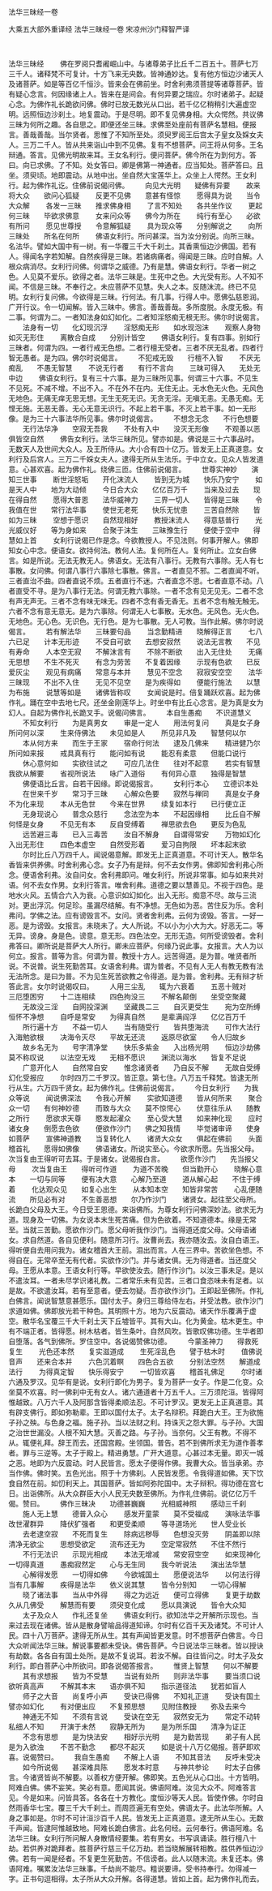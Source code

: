 法华三昧经一卷


大乘五大部外重译经
法华三昧经一卷
宋凉州沙门释智严译


　　

法华三昧经
　　佛在罗阅只耆阇崛山中。与诸尊弟子比丘千二百五十。菩萨七万三千人。诸释梵不可复计。十方飞来无央数。皆神通妙达。复有他方恒边沙诸天人及诸菩萨。如是等百亿千恒沙。皆来会在佛前坐。时舍利弗须菩提等诸尊菩萨。皆有疑心念言。何因缘诸上人。皆来在是间会。有何异要之瑞应。尔时诸弟子。起疑心念。为佛作礼长跪欲问佛。佛时已放无数光从口出。若千亿亿稍稍引大遍虚空明。远照恒边沙刹土。地复震动。于是尽明。即不复见佛身相。大众愕然。共议佛三昧为何所之趣。各自思之。即便还坐三昧。求佛至处座前有菩萨名慧相。便报言。善哉善哉。当尔贤者。思惟了不知所至处。须臾罗阅王后宫太子皇女及婇女夫人。三万二千人。皆从共来诣山中到不见佛。复有不想菩萨。问王将从何多。王名辩通。答言。见佛光明故来耳。王女名利行。便问菩萨。佛今所在为到何方。答曰。向已求佛。了不知。处女答曰。卿是佛第一神通者。应当知处。菩萨答曰。且坐。须臾顷。地即震动。从地中出。坐自然大宝莲华上。众坐上人愕然。王女利行。起为佛作礼讫。住佛前说偈问佛。
　　向见大光明　　疑佛有异要
　　故来将大众　　欲问心狐疑
　　反更不见佛　　意甚有怪惊
　　愿得具为说　　当令大众解
　　各发一三昧　　推求佛身相
　　了言不知处　　各共坐作议
　　更起何三昧　　毕欲求佛意
　　女来问众等　　佛今为所在
　　纯行有至心　　必欲有所问
　　愿见世尊授　　令意解狐疑
　　具为现众等　　分别解说之
　　向所三昧处　　所名在何所
　　佛语女利行。所问甚深。当为汝分别说。向所三昧。名法华。譬如大国中有一树。有一华覆三千大千刹土。其香熏恒边沙佛国。若有人。得闻名字若知解。自然疾得是三昧。若诸病痛者。得闻是三昧。应时自解。人根众病消尽。女利行问佛。何谓华之威德。乃有是慧。佛语女利行。华者一树之色。人见莫不爱乐。欲得之者。法华三昧是。生死中之色。大光受有形。人不知不闻。不信是三昧。不奉行之。未应菩萨不见慧。失人之本。反随沫流。终已不见明。女利行复问佛。今欲得是三昧。行何法。有几事。行得人中。愿佛弘慈恩润。广开行议。令一切闻解。皆入三昧中。佛言。善哉善哉。多所度脱。永度无极。有二事。何谓为二。一者知法身如幻如化。二者知淫怒痴无根无形。佛尔时说偈言。
　　法身有一切　　化幻现沉浮
　　淫怒痴无形　　如水现泡沫
　　观察人身物　　如灭无形住
　　离散合自成　　分别计皆空
　　佛语女利行。复有四事。别如行三昧者。何谓为四。一者行戒无色想。二者行檀无受者。三者不厌无乱者。四者行智无愚者。是为四。佛尔时说偈言。
　　不犯戒无毁　　行檀不入智
　　不厌无痴乱　　不愚无智慧
　　不说无行者　　有行不言向
　　三昧可得入　　无处无中边
　　佛语女利行。复有三十六事。是为三昧所见事。何谓三十六事。不见生不见死。不减不增。不出不入。不在外不在内。无住无止。无水色无火色。无风色无地色。无痛无痒无思无想。无生无死无识。无贪无淫。无嗔无恚。无愚无痴。无悭无施。无恶无善。无心无意无识行。不起上若干事。不灭上若干事。如一无形像。是为三十六事法华所见事。佛尔时说偈言。
　　不想念无念　　不行色想要
　　无行法华净　　空寂无吾我
　　不处有入中　　没灭无形像
　　不观善以恶　　俱皆空自然
　　佛告女利行。法华三昧所见。譬亦如是。佛说是三十六事品时。无数天人及世间大众人。及王所侍从。大小合有四十亿万。皆发无上正真道意。女利行及后宫人。三万二千婇女夫人。逮得无所从生法乐。于中立女。见众人皆发道意。心甚欢喜。起为佛作礼。绕佛三匝。住佛前说偈言。
　　世尊实神妙　　演知三世事
　　断世淫怒垢　　开化沫流人
　　皆到无为城　　快乐乃安宁
　　如是天人中　　地为大动倾
　　今日合大众　　亿亿百万千
　　当来及过去　　现在得自然
　　愿得大普恩　　法华威神力
　　三界一切人　　皆得是三昧
　　令我值在世　　常行法华事
　　使世无老死　　快乐无忧患
　　三苦自然除　　皆如为三昧
　　空想于愿识　　自然现相好
　　教授沫流人　　得意慈普行
　　光光威仪好　　等为身如来
　　合聚于沫生　　三昧豫生行
　　便使于空中　　得慧如上首
　　女利行说偈已作是念。今欲教授人。不见法则。何事开解人。佛即知女心中念。便语女。欲持何法。教何人法。复何所在人。复何所止。立女白佛言。如是所说。无法无教无人。佛语女。无法有八事行。无教有六事除。无人有七事散。女问佛。何谓八事行六事除七事散。佛言。一者直见不邪。二者直闻不听。三者直治不曲。四者直说不烦。五者直行不迷。六者直念不思。七者直意不动。八者直受不寻。是为八事行无法。何谓无教六事除。一者不念有见无见无。二者不念有声无声无。三者不念有味无味无。四者不念有香无香无。五者不念有触无触无。六者不念有意无意无。是为六事除。何谓无人七事散。无水色。无风色。无火色。无地色。无心色。无识色。无行色。是为七事散。无人可教。当作此解。佛尔时说偈言。
　　若有解法华　　三昧要句品
　　当念勤精进　　晓解得正言
　　七八六已足　　计本无形迹
　　不受自可欲　　去想安寂然
　　说法无言教　　不见有寿命
　　人本空无寂　　不解沫言有
　　不除不断欲　　出入无住处
　　无痛无思想　　不生不死灭
　　有念为劳苦　　不复着因缘
　　示现有色欲　　已反爱灰尘
　　观见有病痛　　常意与本并
　　慧见不空念　　寂寂安空空
　　法华三昧现　　不出不入住
　　无见不见空　　是为疾得如
　　便能行施法　　以慧为布施
　　说慧等如是　　诸佛皆称叹
　　女闻说是时。倍复踊跃欢喜。起为佛作礼。踊在空中去地七尺。还坐金刚莲华上。时坐中有比丘心念言。是为真是女为幻人。自起为佛作礼长跪叉手。说偈问佛言。
　　本自生愚痴　　不识道慧义
　　不知女利行　　为是真男女
　　审是一定人　　用法何复问
　　真是女子身　　所问何以深
　　生来侍佛法　　未见如是人
　　所见非凡及　　智慧何以尔
　　本从何方来　　而生于王家
　　宿命行何法　　逮及几佛来
　　精进健乃尔　　所问如来报
　　戒具真有行　　能问如有说
　　能忍有柔意　　但能口说行
　　休心意何如　　实欲往试之
　　可应几法住　　往对不起意
　　若实有智慧　　我欲从解要
　　省视所说法　　咏广入道俗
　　有何异心意　　独得是智慧
　　佛便语比丘言。自若干因缘。即说偈报言。
　　女利行本心　　立德识本处
　　在世来千岁　　常习于三昧
　　心解众色要　　寂然与禅同
　　真是女子身　　不为化来现
　　本从无色世　　今来在世界
　　续复如本行　　已行便立正
　　无身现说心　　普念众慈行
　　念法空为本　　不起因缘相
　　比丘自不解　　何怪是女身
　　不见无有本　　反自受缚着
　　禅思欲去色　　更反为色乱
　　远苦避三毒　　已入三毒苦
　　汝自不解身　　自谓得常安
　　万物如幻化　　入出无形住
　　四色本虚空　　自然受形着
　　爱习自拘限　　坏本起末欲
　　尔时比丘八万四千人。闻说偈意解。即发无上正真道意。不可计天人。散华名香皆来供养佛。时舍利弗心念。女子乃有是辩。何不去女作男。佛即知舍利弗心所念。便语舍利弗。汝自问女。舍利弗即问。唯女利行。所说非常事。如与如来共对语。何不去女作男。女利行答言。唯舍利弗。道德之要以慧善见。不视于四色。是地水火风。五情合六入为衰。心意识如幻如化。出入无形。痴意不尽。故与三流对。更出浮沉。何足珍。虽漏尽结解。有不净想。无色如为恶。苦住反为乐。舍利弗问。学佛之法。应有谤毁言不。女问。贤者舍利弗。云何为谤毁。答言。一好一恶。是为谤毁。女报言。未晓未了。大人所说。不以小为小大为大。好恶无二。等无异。谤身。身是色。谤意。意无形。四色法空。无形无造。何所受谤毁者。舍利弗答曰。卿所说是菩萨大人所行。卿未应菩萨。何缘乃说此事。女报言。大人为以何立。报言。普等为言。何谓为普。教授十方人。远苦得道。是为普。唯贤者所说。不说普。说生死勤苦耳。女语舍利弗。谓为普者。不见有人无人有教无教有法无法所念。是曰为普。不为见生死苦欲教之令得道。是为普。舍利弗。无有辩才析答此言。女尔时说偈叹曰。
　　人用三尘乱　　辄为六衰着
　　五恶十贼对　　三厄堕困穷
　　十二连相续　　四色拘没三
　　不解名颠倒　　坐受空聚藏
　　无故没三淫　　自网投深渊
　　坚藏畏二三　　自灭更受生
　　宛为空所缚　　恒怀不净想
　　自呼是常安　　为得真自然
　　是辈满阎浮　　亿亿百万千
　　所行遍十方　　不益一切人
　　当有随受行　　皆共堕海流
　　可作大法行　　入海勉欲根
　　决海令灭尽　　平故无还流
　　返原尽欲室　　令人归故乡
　　故乡名无为　　号字清净堂
　　快乐多紫金　　入出杨光明
　　恒边沙劫佛　　莫不称叹说
　　以法空无戏　　无相不愿识
　　渊流以海水　　皆复不足说
　　广意开化人　　自然常自安
　　惟念诸贤者　　乃自反不解
　　无故自受缚　　幻化受报应
　　尔时四万二千罗汉。皆正意。第七住。八万五千释梵。皆逮无所行从生。六万四千贤女。起为佛作礼。住佛前说偈言。
　　今日女利行　　为我众等说
　　闻说佛深法　　令我心开解
　　实欲知道德　　皆从何所来
　　聚合众一切　　有何神妙德
　　而致与大众　　莫不惊愕心
　　伏意往乐从　　随教之所行
　　愿欲求天尊　　愍发起濯众
　　至心受大慧　　如来神化现
　　应时诸女身　　倒愿去色欲
　　便欲作沙门　　佛之知我情
　　毕觉诸审谛　　使身如菩萨
　　宣佛神道教　　当复转化人
　　诸贤大众女　　俱起在佛前
　　头面稽首礼　　愿得如佛像
　　佛语诸女。所说实至心。今欲求所愿。先当报父母。次当复由王得听可去耳。于是诸女。说偈报白言。
　　欲愿作沙门　　先当报父母
　　次当复由王　　得听可作道
　　为道不苦晚　　但当勤开心
　　晓解心意本　　一切与同等
　　便有决大意　　心解乃至道
　　道从解心起　　不住于缚着
　　化达观众见　　如复心出生
　　从本知本空　　知皆非常苦
　　心乱便随流　　所见必有对
　　不生善恶想　　尔乃作沙门
　　诸贤女。起往至父母所。长跪白父母及大王。今日受王恩德。来诣佛所。为尊女利行问佛深妙法。欲求无为道。现身及一切佛。为女说本末生死苦痛。但为色欲着。不知道德本。缘是无常至。当就三苦勤。愿欲作沙门。愿父母听我作沙门。当得道还度父母。父母语诸女。求自然道。各自见便利。随意所习行。汝曹尚去。我亦随汝去。汝自白语王。得听便自去用问我为。诸女稽首大王前。泪出而言。人在三界中。苦欲坐色想。不得自在。无常卒至无有代者。实欲作沙门。并与诸女俱。无为得道者。当还度父母。王愿从本意。王语女利行等。早欲使汝去。随行作沙门。以汝三事未足。是以不遣汝耳。一者未尽学识诸礼教。二者常乐未有见苦。三者口食恣味未有足者。以是故。不欲遣汝耳。若有至意者。便去勿疑。吾亦欲作沙门。王即起至佛所。作礼白佛言。闻说智慧意甚愿乐。国付太子。身归三尊给侍左右。并受法教。欲作沙门求道如佛。佛即放光若干种色。其明照十方。地为六反震动。诸天作乐覆满于虚空。散华名宝覆三千大千刹土天下丘墟皆平。其有大山。化为黄金。枯木更生。中有不端正者。皆得愿。树木枯者。皆生条叶。自然风吹。皆歌叹佛功德。生华者即自堕落。各气到佛所。罗住空中。各说偈赞佛功德。
　　今蒙圣神力　　得救死复生
　　光色还本然　　复实滋道成
　　生死淫乱色　　譬于枯木时
　　值佛说音声　　还来合本并
　　六色沉着瞑　　四色合五欲
　　分别法空然　　解道成法行
　　为得真定智　　快乐得安宁
　　一切皆欢喜　　稽首礼佛足
　　尔时诸六通及罗汉。见华有是说。女利行即化为男子。复为菩萨一女子。作是二化变。众坐莫不欢喜。时一佛刹中无有女人。诸六通道者十万五千人。三万须陀洹。皆得阿惟越致。八万六千人及阿那含皆得柔顺法忍。不可计罗汉。更发无上正真道意。其有辟支佛行。即如弥勒辈。王即以国付太子。太子名辩积。拜跪白大王。王为欲施子孙之殃。与色身之福。施子孙。当以法财之利。持诛灭之怨大罪。与子孙。大国之治世世漏没。人根不知大慧。灭善之路。与子孙。当奈何。父王有教。不得不从。辄便礼拜。辞王而去。还国宫殿。坐领国。普告。若不到佛所求无为道作善孝者。罪与三逆等。太子于殿上。精进勇慧。广开大道意。心甚过本无量。即灭一城之恶。地即为六反震动。时人民皆言。愿太子便得作佛。我曹大众。皆当承弟。亦当作佛。佛时笑。五色光出。照于十方佛刹。人民皆发愿。令我得道如佛。天下饮食自然在前。如忉利天上。其国菩萨。皆如阿弥陀国中。太子辩积。得功德在宫七日。出诣佛所。从大众群臣大小人民无央数至佛所。为作礼住佛前。说亿亿万千偈。赞曰。
　　佛作三昧决　　功德甚巍巍
　　光相威神照　　感动三千刹
　　施人无上慧　　德普入众心
　　感发开童蒙　　莫不受福成
　　演咏法华事　　改世濯群异
　　降伏犷强者　　和更受柔顺
　　等寻道场光　　世人受业长
　　去老逮空寂　　不死而复生
　　除病远秽辱　　色想没灭劳
　　阴盖即以除　　清净无欲尘
　　思想受欲定　　流布还无为
　　空定常寂然　　不住不然行
　　不行无法识　　示现光相成
　　本法无增减　　常安寂空空
　　如来现神化　　一切得真道
　　愚痴寂然定　　心与无生同
　　我今听说法　　演出法华慧
　　心解得发愿　　一切得如佛
　　今欲城国土　　愿便说法华
　　以何法行得　　当有几事解
　　疾得是法华　　依义说其慧
　　皆令分别知　　一切心得解
　　晓了诸法事　　当从中外得
　　得之为远近　　便可立得佛
　　复更于劫数　　久从几佛受
　　解慧而有要　　须臾变化成
　　愿以具演说　　皆令大众知
　　太子及众人　　作礼还复坐
　　佛语女利行。欲知法华之开解所示现也。当来过去现在诸佛。皆从是散身譬喻品得道知谛。尔时有亿百千天及诸梵。不可计人民。四十八万菩萨。逮得无所从生。其有声闻皆更发意。时不想菩萨白佛言。今日大众听闻法华三昧。解说事要都未受诀。佛告菩萨。今日说法华三昧者。皆以授诀有劫数。各各自有国土处所。是故不复说耳。若汝不解。自往皆问之。时太子及女利行。即白菩萨心中所欲问。即各说偈答报言。
　　惟贤上智慧　　何以不解要
　　其有求想报　　皆为不受慧
　　当说有处所　　则非法华事
　　要当须口说　　欲听真高声
　　不解其本末　　语亦俱不知
　　指示道径法　　犹若如盲人
　　师子之大音　　尚复呼小声
　　受诀已得佛　　不知礼正道
　　受诀有国土　　譬亦如幻化
　　有对便出应　　不复预思想
　　见附住教授　　弥及去来今
　　神通无不知　　不须有言说
　　受诀在空无　　寂然安无为
　　常定不动转　　私细人不知
　　开演于未然　　寂静无所为
　　是为所乐国　　清净为证正
　　不念有思想　　是为快法安
　　相好示光明　　是为勤苦现
　　弟子有人民　　是为入欲浊
　　不苦不勤念　　都尽不起灭
　　如是说十八万亿偈报。菩萨即欢喜。说偈赞曰。
　　我自生愚痴　　不解上人语
　　不知其音法　　反呼未受决
　　如今所说偈　　甚深难具陈
　　愿发本时意　　与神共参论
　　时太子白佛言。今诸贤皆尚不解要。以善权方便开解。佛即笑。五色光从心口出。十方皆明。阿难白佛。佛不妄笑。笑必有意。愿闻其说。佛语阿难。汝见大众不。阿难答言见。今是如来。问皆具答。各各在十方教化。度恒沙等天人民。皆使作佛。尔时自然雨香华七宝。覆三千大千刹土。而周匝遍无有空处。佛语太子。此法华所解。人身之事如是。尔时不可计洹沙百千人民。皆发无上正真道意。逮无所从生心。无数千声闻。皆逮阿惟越致地。阿难长跪白佛言。此名何经。云何奉行。佛语阿难。名法华三昧。女利行所问解人身散情经要集。若有男女。书写讽诵读。胜行檀八十劫。若供养对跪拜者。胜菩萨行慈三千亿万劫。若当晓解展转相教。胜供养恒边沙佛。若有一闻是经者。不复更生死勤苦。不信谤者。此人以随末流。未复还本。佛语阿难。嘱累汝法华三昧事。千劫尚不能尽。粗说要谛。受书持奉行。勿得减一字。正书句逗相得。太子所从大众开解。各得道慧。皆如上首。起为佛作礼而去。
